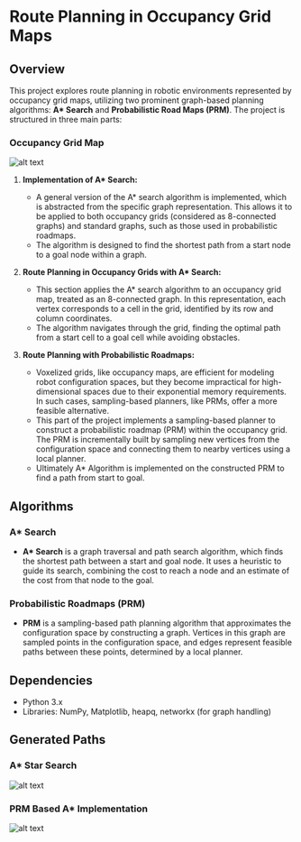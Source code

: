 # Route Planning in Occupancy Grid Maps

## Overview

This project explores route planning in robotic environments represented by occupancy grid maps, utilizing two prominent graph-based planning algorithms: **A\* Search** and **Probabilistic Road Maps (PRM)**. The project is structured in three main parts:

### Occupancy Grid Map

![alt text](https://github.com/nrjsbudhe/Path-Planning-using-Graph-based-Planning-Algorithms/blob/7aa40120af20c584bc75d273450dfc31c8c919de/occupancy_map.png)

1. **Implementation of A\* Search:**
   - A general version of the A\* search algorithm is implemented, which is abstracted from the specific graph representation. This allows it to be applied to both occupancy grids (considered as 8-connected graphs) and standard graphs, such as those used in probabilistic roadmaps.
   - The algorithm is designed to find the shortest path from a start node to a goal node within a graph.

2. **Route Planning in Occupancy Grids with A\* Search:**
   - This section applies the A\* search algorithm to an occupancy grid map, treated as an 8-connected graph. In this representation, each vertex corresponds to a cell in the grid, identified by its row and column coordinates.
   - The algorithm navigates through the grid, finding the optimal path from a start cell to a goal cell while avoiding obstacles.

3. **Route Planning with Probabilistic Roadmaps:**
   - Voxelized grids, like occupancy maps, are efficient for modeling robot configuration spaces, but they become impractical for high-dimensional spaces due to their exponential memory requirements. In such cases, sampling-based planners, like PRMs, offer a more feasible alternative.
   - This part of the project implements a sampling-based planner to construct a probabilistic roadmap (PRM) within the occupancy grid. The PRM is incrementally built by sampling new vertices from the configuration space and connecting them to nearby vertices using a local planner.
   - Ultimately A\* Algorithm is implemented on the constructed PRM to find a path from start to goal.

## Algorithms

### A\* Search
- **A\* Search** is a graph traversal and path search algorithm, which finds the shortest path between a start and goal node. It uses a heuristic to guide its search, combining the cost to reach a node and an estimate of the cost from that node to the goal.

### Probabilistic Roadmaps (PRM)
- **PRM** is a sampling-based path planning algorithm that approximates the configuration space by constructing a graph. Vertices in this graph are sampled points in the configuration space, and edges represent feasible paths between these points, determined by a local planner.

## Dependencies

- Python 3.x
- Libraries: NumPy, Matplotlib, heapq, networkx (for graph handling)

## Generated Paths

### A\* Star Search

![alt text](https://github.com/nrjsbudhe/Path-Planning-using-Graph-based-Planning-Algorithms/blob/main/Planned_Path_A_Star.png)

### PRM Based A\* Implementation

![alt text](https://github.com/nrjsbudhe/Path-Planning-using-Graph-based-Planning-Algorithms/blob/main/Planned_Path_PRM.png)

